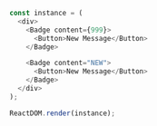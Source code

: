 <!--start-code-->

```js
const instance = (
  <div>
    <Badge content={999}>
      <Button>New Message</Button>
    </Badge>

    <Badge content="NEW">
      <Button>New Message</Button>
    </Badge>
  </div>
);

ReactDOM.render(instance);
```

<!--end-code-->
